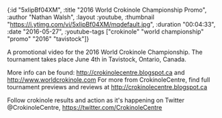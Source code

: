 {:id "5xIipBf04XM",
 :title "2016 World Crokinole Championship Promo",
 :author "Nathan Walsh",
 :layout :youtube,
 :thumbnail "https://i.ytimg.com/vi/5xIipBf04XM/mqdefault.jpg",
 :duration "00:04:33",
 :date "2016-05-27",
 :youtube-tags
 ["crokinole" "world championship" "promo" "2016" "tavistock"]}


A promotional video for the 2016 World Crokinole Championship. The tournament takes place June 4th in Tavistock, Ontario, Canada.

More info can be found: http://crokinolecentre.blogspot.ca and http://www.worldcrokinole.com For more from CrokinoleCentre, find full tournament previews and reviews at http://crokinolecentre.blogspot.ca

Follow crokinole results and action as it's happening on Twitter @CrokinoleCentre, https://twitter.com/CrokinoleCentre
